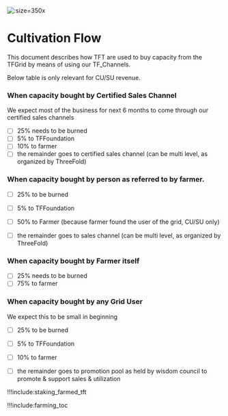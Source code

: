 ![](img/farming_reward.png ':size=350x')


# Cultivation Flow

This document describes how TFT are used to buy capacity from the TFGrid by means of using our TF_Channels.

Below table is only relevant for CU/SU revenue.

### When capacity bought by Certified Sales Channel

We expect most of the business for next 6 months to come through our certified sales channels

- [ ] 25% needs to be burned
- [ ] 5% to TFFoundation 
- [ ] 10% to farmer 
- [ ] the remainder goes to certified sales channel (can be multi level, as organized by ThreeFold)

### When capacity bought by person as referred to by farmer.

- [ ] 25% to be burned
- [ ] 5% to TFFoundation
- [ ] 50% to Farmer (because farmer found the user of the grid, CU/SU only)
- [ ] the remainder goes to sales channel (can be multi level, as organized by ThreeFold)


### When capacity bought by Farmer itself

- [ ] 25% needs to be burned
- [ ] 75% to farmer

### When capacity bought by any Grid User

We expect this to be small in beginning

- [ ] 25% to be burned
- [ ] 5% to TFFoundation
- [ ] 10% to farmer
- [ ] the remainder goes to promotion pool as held by wisdom council to promote & support sales & utilization


!!!include:staking_farmed_tft

!!!include:farming_toc